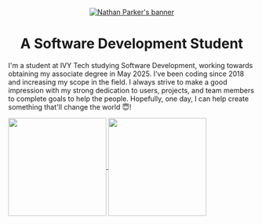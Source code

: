 <p align="center"><a href="https://ncp.dev" target="_blank"><img src="https://github.com/KingPr0o7/KingPr0o7/blob/main/nathanBanner.png" alt="Nathan Parker's banner"></a></p>
<h1 align="center">A Software Development Student</h1>

I'm a student at IVY Tech studying Software Development, working towards obtaining my associate degree in May 2025. I've been coding since 2018 and increasing my scope in the field. I always strive to make a good impression with my strong dedication to users, projects, and team members to complete goals to help the people. Hopefully, one day, I can help create something that'll change the world 😇!

<a href="https://github.com/kingpr0o7/github-readme-stats">
  <img height=200 align="center" src="https://github-readme-stats.vercel.app/api?username=kingpr0o7&theme=github_dark" />
</a>
<a href="https://github.com/kingpr0o7/convoychat">
  <img height=200 align="center" src="https://github-readme-stats.vercel.app/api/top-langs?username=kingpr0o7&theme=github_dark&layout=compact&langs_count=8&card_width=245" />
</a>
